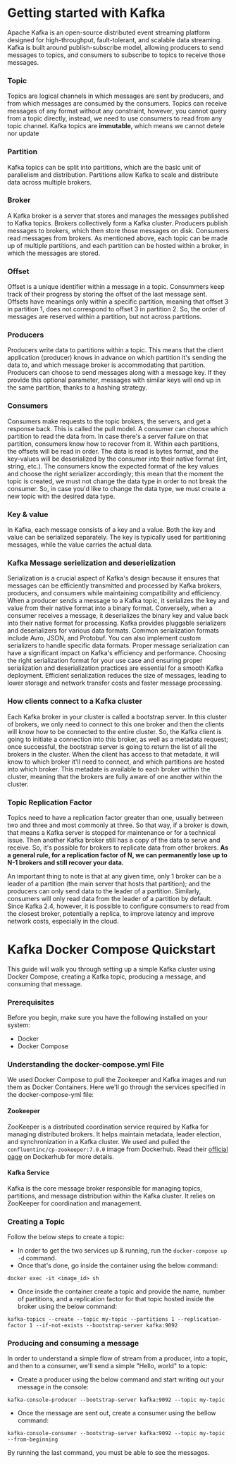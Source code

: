 # Getting started with Kafka 
Apache Kafka is an open-source distributed event streaming platform designed for high-throughput, fault-tolerant, and scalable data streaming.
Kafka is built around publish-subscribe model, allowing producers to send messages to topics, and consumers to subscribe to topics to receive those messages. 
### Topic
Topics are logical channels in which messages are sent by producers, and from which messages are consumed by the consumers. Topics can receive messages of any format without any constraint, however, you cannot query from a topic directly, instead, we need to use consumers to read from any topic channel. Kafka topics are **immutable**, which means we cannot detele nor update 
### Partition 
Kafka topics can be split into partitions, which are the basic unit of parallelism and distribution. Partitions allow Kafka to scale and distribute data across multiple brokers.
### Broker
A Kafka broker is a server that stores and manages the messages published to Kafka topics. Brokers collectively form a Kafka cluster. Producers publish messages to brokers, which then store those messages on disk. Consumers read messages from brokers. As mentioned above, each topic can be made up of multiple partitions, and each partition can be hosted within a broker, in which the messages are stored. 
### Offset 
Offset is a unique identifier within a message in a topic. Consummers keep track of their progress by storing the offset of the last message sent. Offsets have meanings only within a specific partition, meaning that offset 3 in partition 1, does not correspond to offset 3 in partition 2. So, the order of messages are reserved within a partition, but not across partitions. 
### Producers
Producers write data to partitions within a topic. This means that the client application (producer) knows in advance on which partition it's sending the data to, and which message broker is accommodating that partition. Producers can choose to send messages along with a message key. If they provide this optional parameter, messages with similar keys will end up in the same partition, thanks to a hashing strategy. 
### Consumers 
Consumers make requests to the topic brokers, the servers, and get a response back. This is called the pull model. A consumer can choose which partition to read the data from. In case there's a server failure on that partition, consumers know how to recover from it. Within each partitions, the offsets will be read in order. The data is read is bytes format, and the key-values will be deserialized by the consumer into their native format (int, string, etc.). The consumers know the expected format of the key values and choose the right serializer accordingly; this mean that the moment the topic is created, we must not change the data type in order to not break the consumer. So, in case you'd like to change the data type, we must create a new topic with the desired data type.
### Key & value
In Kafka, each message consists of a key and a value. Both the key and value can be serialized separately. The key is typically used for partitioning messages, while the value carries the actual data.
### Kafka Message serielization and deserielization
Serialization is a crucial aspect of Kafka's design because it ensures that messages can be efficiently transmitted and processed by Kafka brokers, producers, and consumers while maintaining compatibility and efficiency. When a producer sends a message to a Kafka topic, it serializes the key and value from their native format into a binary format. Conversely, when a consumer receives a message, it deserializes the binary key and value back into their native format for processing. Kafka provides pluggable serializers and deserializers for various data formats. Common serialization formats include Avro, JSON, and Protobuf. You can also implement custom serializers to handle specific data formats. Proper message serialization can have a significant impact on Kafka's efficiency and performance. Choosing the right serialization format for your use case and ensuring proper serialization and deserialization practices are essential for a smooth Kafka deployment. Efficient serialization reduces the size of messages, leading to lower storage and network transfer costs and faster message processing.
### How clients connect to a Kafka cluster
Each Kafka broker in your cluster is called a bootstrap server. In this cluster of brokers, we only need to connect to this one broker and then the clients will know how to be connected to the entire cluster. So, the Kafka client is going to initiate a connection into this broker, as well as a metadata request; once successful, the bootstrap server is going to return the list of all the brokers in the cluster. When the client has access to that metadate, it will know to which broker it'll need to connect, and which partitions are hosted into which broker. This metadate is available to each broker within the cluster, meaning that the brokers are fully aware of one another within the cluster. 
### Topic Replication Factor
Topics need to have a replication factor greater than one, usually between two and three and most commonly at three. So that way, if a broker is down, that means a Kafka server is stopped for maintenance or for a technical issue. Then another Kafka broker still has a copy of the data to serve and receive. So, it's possible for brokers to replicate data from other brokers. **As a general rule, for a replication factor of N, we can permanently lose up to N-1 brokers and still recover your data.**

An important thing to note is that at any given time, only 1 broker can be a leader of a partition (the main server that hosts that partition); and the producers can only send data to the leader of a partition. Similarly, consumers will only read data from the leader of a partition by default.
Since Kafka 2.4, however, it is possible to configure consumers to read from the closest broker, potentially a replica, to improve latency and improve network costs, especially in the cloud.

# Kafka Docker Compose Quickstart
This guide will walk you through setting up a simple Kafka cluster using Docker Compose, creating a Kafka topic, producing a message, and consuming that message.

### Prerequisites
Before you begin, make sure you have the following installed on your system:

- Docker
- Docker Compose

### Understanding the docker-compose.yml File
We used Docker Compose to pull the Zookeeper and Kafka images and run them as Docker Containers. Here we'll go through the services specified in the docker-compose-yml file:

#### Zookeeper
ZooKeeper is a distributed coordination service required by Kafka for managing distributed brokers. It helps maintain metadata, leader election, and synchronization in a Kafka cluster. We used and pulled the ```confluentinc/cp-zookeeper:7.0.0``` image from Dockerhub. Read their [official page](https://hub.docker.com/_/zookeeper) on Dockerhub for more details. 
#### Kafka Service
Kafka is the core message broker responsible for managing topics, partitions, and message distribution within the Kafka cluster. It relies on ZooKeeper for coordination and management.

### Creating a Topic
Follow the below steps to create a topic: 
- In order to get the two services up & running, run the ```docker-compose up -d``` command. 
- Once that's done, go inside the container using the below command:

```docker exec -it <image_id> sh```

- Once inside the container create a topic and provide the name, number of partitions, and a replication factor for that topic hosted inside the broker using the below command: 

```kafka-topics --create --topic my-topic --partitions 1 --replication-factor 1 --if-not-exists --bootstrap-server kafka:9092```

### Producing and consuming a message
In order to understand a simple flow of stream from a producer, into a topic, and then to a consumer, we'll send a simple "Hello, world" to a topic:
- Create a producer using the below command and start writing out your message in the console:

```kafka-console-producer --bootstrap-server kafka:9092 --topic my-topic```

- Once the message are sent out, create a consumer using the bellow command:

```kafka-console-consumer --bootstrap-server kafka:9092 --topic my-topic --from-beginning```

By running the last command, you must be able to see the messages. 